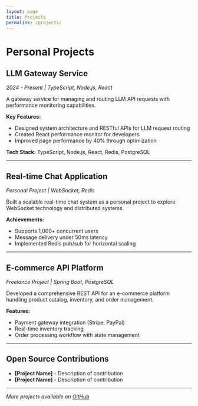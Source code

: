 ```yaml
---
layout: page
title: Projects
permalink: /projects/
---
```


# Personal Projects

## LLM Gateway Service
*2024 - Present | TypeScript, Node.js, React*

A gateway service for managing and routing LLM API requests with performance monitoring capabilities.

**Key Features:**
- Designed system architecture and RESTful APIs for LLM request routing
- Created React performance monitor for developers
- Improved page performance by 40% through optimization

**Tech Stack:** TypeScript, Node.js, React, Redis, PostgreSQL

---

## Real-time Chat Application
*Personal Project | WebSocket, Redis*

Built a scalable real-time chat system as a personal project to explore WebSocket technology and distributed systems.

**Achievements:**
- Supports 1,000+ concurrent users
- Message delivery under 50ms latency
- Implemented Redis pub/sub for horizontal scaling

---

## E-commerce API Platform
*Freelance Project | Spring Boot, PostgreSQL*

Developed a comprehensive REST API for an e-commerce platform handling product catalog, inventory, and order management.

**Features:**
- Payment gateway integration (Stripe, PayPal)
- Real-time inventory tracking
- Order processing workflow with state management

---

## Open Source Contributions

- **[Project Name]** - Description of contribution
- **[Project Name]** - Description of contribution

---

*More projects available on [GitHub](https://github.com/tosky1125)*
